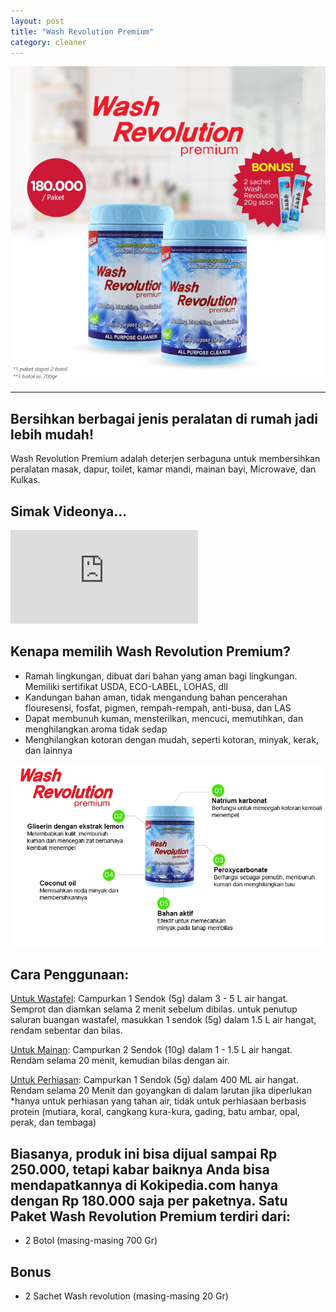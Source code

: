 ```yaml
---
layout: post
title: "Wash Revolution Premium"
category: cleaner
---
```

![Wash Revolution Premium](/images/wrp-3.jpg)
 
***

## Bersihkan berbagai jenis peralatan di rumah jadi lebih mudah!⁣

Wash Revolution Premium adalah deterjen serbaguna untuk membersihkan peralatan masak, dapur, toilet, kamar mandi,  mainan bayi, Microwave, dan Kulkas.
⁣
## Simak Videonya...

<div class="video-container">
<iframe src="https://www.youtube.com/embed/jTj6p5Hwn80?rel=0" frameborder="0" allow="accelerometer; autoplay; encrypted-media; gyroscope; picture-in-picture" allowfullscreen></iframe>
</div>

## Kenapa memilih Wash Revolution Premium?⁣
- Ramah lingkungan, dibuat dari bahan yang aman bagi lingkungan. Memiliki sertifikat USDA, ECO-LABEL, LOHAS, dll⁣
- Kandungan bahan aman, tidak mengandung bahan pencerahan flouresensi, fosfat, pigmen, rempah-rempah, anti-busa, dan LAS⁣
- Dapat membunuh kuman, mensterilkan, mencuci, memutihkan, dan menghilangkan aroma tidak sedap
- Menghilangkan kotoran dengan mudah, seperti kotoran, minyak, kerak, dan lainnya⁣

![Wash Revolution Premium](/images/wrp-2.webp)

## Cara Penggunaan: 

<u>Untuk Wastafel</u>:
Campurkan 1 Sendok (5g) dalam 3 - 5 L air hangat. Semprot dan diamkan selama 2 menit sebelum dibilas. 
untuk penutup saluran buangan wastafel, masukkan 1 sendok (5g) dalam 1.5 L air hangat, rendam sebentar dan bilas.

<u>Untuk Mainan</u>: 
Campurkan 2 Sendok (10g) dalam 1 - 1.5 L air hangat. Rendam selama 20 menit, kemudian bilas dengan air. 

<u>Untuk Perhiasan</u>:
Campurkan 1 Sendok (5g) dalam 400 ML air hangat. Rendam selama 20 Menit dan goyangkan di dalam larutan jika diperlukan
*hanya untuk perhiasan yang tahan air, tidak untuk perhiasaan berbasis protein (mutiara, koral, cangkang kura-kura, gading, batu ambar, opal, perak, dan tembaga)
 
## Biasanya, produk ini bisa dijual sampai Rp 250.000, tetapi kabar baiknya Anda bisa mendapatkannya di Kokipedia.com hanya dengan Rp 180.000 saja per paketnya. Satu Paket Wash Revolution Premium terdiri dari: 
- 2 Botol (masing-masing 700 Gr)

## Bonus
- 2 Sachet Wash revolution (masing-masing 20 Gr)
